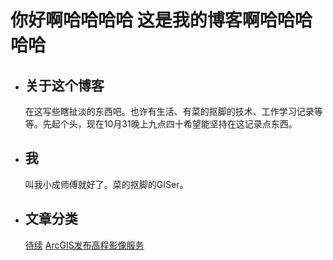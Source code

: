 # 你好啊哈哈哈哈 这是我的博客啊哈哈哈哈哈
- ## 关于这个博客
  在这写些瞎扯淡的东西吧。也许有生活、有菜的抠脚的技术、工作学习记录等等。先起个头，现在10月31晚上九点四十希望能坚持在这记录点东西。
- ## 我
  叫我小成师傅就好了。菜的抠脚的GISer。
- ## 文章分类
  [待续](https://github.com/xcsf/Hello_GitHub)
  [ArcGIS发布高程影像服务](https://github.com/xcsf/xcsf/blob/master/Study/%E5%8F%91%E5%B8%83%E9%AB%98%E7%A8%8B%E5%BD%B1%E5%83%8F%E6%9C%8D%E5%8A%A1.md)
